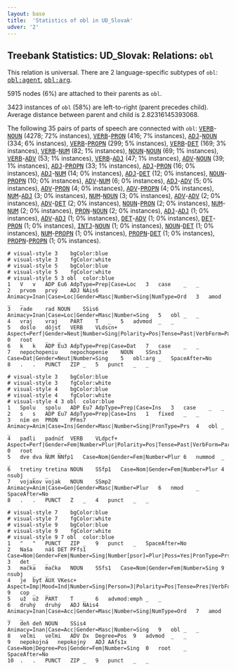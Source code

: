 ```yaml
---
layout: base
title:  'Statistics of obl in UD_Slovak'
udver: '2'
---
```


## Treebank Statistics: UD_Slovak: Relations: `obl`

This relation is universal.
There are 2 language-specific subtypes of `obl`: <tt><a href="sk-dep-obl-agent.html">obl:agent</a></tt>, <tt><a href="sk-dep-obl-arg.html">obl:arg</a></tt>.

5915 nodes (6%) are attached to their parents as `obl`.

3423 instances of `obl` (58%) are left-to-right (parent precedes child).
Average distance between parent and child is 2.82316145393068.

The following 35 pairs of parts of speech are connected with `obl`: <tt><a href="sk-pos-VERB.html">VERB</a></tt>-<tt><a href="sk-pos-NOUN.html">NOUN</a></tt> (4278; 72% instances), <tt><a href="sk-pos-VERB.html">VERB</a></tt>-<tt><a href="sk-pos-PRON.html">PRON</a></tt> (416; 7% instances), <tt><a href="sk-pos-ADJ.html">ADJ</a></tt>-<tt><a href="sk-pos-NOUN.html">NOUN</a></tt> (334; 6% instances), <tt><a href="sk-pos-VERB.html">VERB</a></tt>-<tt><a href="sk-pos-PROPN.html">PROPN</a></tt> (299; 5% instances), <tt><a href="sk-pos-VERB.html">VERB</a></tt>-<tt><a href="sk-pos-DET.html">DET</a></tt> (169; 3% instances), <tt><a href="sk-pos-VERB.html">VERB</a></tt>-<tt><a href="sk-pos-NUM.html">NUM</a></tt> (82; 1% instances), <tt><a href="sk-pos-NOUN.html">NOUN</a></tt>-<tt><a href="sk-pos-NOUN.html">NOUN</a></tt> (69; 1% instances), <tt><a href="sk-pos-VERB.html">VERB</a></tt>-<tt><a href="sk-pos-ADV.html">ADV</a></tt> (53; 1% instances), <tt><a href="sk-pos-VERB.html">VERB</a></tt>-<tt><a href="sk-pos-ADJ.html">ADJ</a></tt> (47; 1% instances), <tt><a href="sk-pos-ADV.html">ADV</a></tt>-<tt><a href="sk-pos-NOUN.html">NOUN</a></tt> (39; 1% instances), <tt><a href="sk-pos-ADJ.html">ADJ</a></tt>-<tt><a href="sk-pos-PROPN.html">PROPN</a></tt> (33; 1% instances), <tt><a href="sk-pos-ADJ.html">ADJ</a></tt>-<tt><a href="sk-pos-PRON.html">PRON</a></tt> (16; 0% instances), <tt><a href="sk-pos-ADJ.html">ADJ</a></tt>-<tt><a href="sk-pos-NUM.html">NUM</a></tt> (14; 0% instances), <tt><a href="sk-pos-ADJ.html">ADJ</a></tt>-<tt><a href="sk-pos-DET.html">DET</a></tt> (12; 0% instances), <tt><a href="sk-pos-NOUN.html">NOUN</a></tt>-<tt><a href="sk-pos-PROPN.html">PROPN</a></tt> (10; 0% instances), <tt><a href="sk-pos-ADV.html">ADV</a></tt>-<tt><a href="sk-pos-NUM.html">NUM</a></tt> (6; 0% instances), <tt><a href="sk-pos-ADJ.html">ADJ</a></tt>-<tt><a href="sk-pos-ADV.html">ADV</a></tt> (5; 0% instances), <tt><a href="sk-pos-ADV.html">ADV</a></tt>-<tt><a href="sk-pos-PRON.html">PRON</a></tt> (4; 0% instances), <tt><a href="sk-pos-ADV.html">ADV</a></tt>-<tt><a href="sk-pos-PROPN.html">PROPN</a></tt> (4; 0% instances), <tt><a href="sk-pos-NUM.html">NUM</a></tt>-<tt><a href="sk-pos-ADJ.html">ADJ</a></tt> (3; 0% instances), <tt><a href="sk-pos-NUM.html">NUM</a></tt>-<tt><a href="sk-pos-NOUN.html">NOUN</a></tt> (3; 0% instances), <tt><a href="sk-pos-ADV.html">ADV</a></tt>-<tt><a href="sk-pos-ADV.html">ADV</a></tt> (2; 0% instances), <tt><a href="sk-pos-ADV.html">ADV</a></tt>-<tt><a href="sk-pos-DET.html">DET</a></tt> (2; 0% instances), <tt><a href="sk-pos-NOUN.html">NOUN</a></tt>-<tt><a href="sk-pos-PRON.html">PRON</a></tt> (2; 0% instances), <tt><a href="sk-pos-NUM.html">NUM</a></tt>-<tt><a href="sk-pos-NUM.html">NUM</a></tt> (2; 0% instances), <tt><a href="sk-pos-PRON.html">PRON</a></tt>-<tt><a href="sk-pos-NOUN.html">NOUN</a></tt> (2; 0% instances), <tt><a href="sk-pos-ADJ.html">ADJ</a></tt>-<tt><a href="sk-pos-ADJ.html">ADJ</a></tt> (1; 0% instances), <tt><a href="sk-pos-ADV.html">ADV</a></tt>-<tt><a href="sk-pos-ADJ.html">ADJ</a></tt> (1; 0% instances), <tt><a href="sk-pos-DET.html">DET</a></tt>-<tt><a href="sk-pos-ADV.html">ADV</a></tt> (1; 0% instances), <tt><a href="sk-pos-DET.html">DET</a></tt>-<tt><a href="sk-pos-PRON.html">PRON</a></tt> (1; 0% instances), <tt><a href="sk-pos-INTJ.html">INTJ</a></tt>-<tt><a href="sk-pos-NOUN.html">NOUN</a></tt> (1; 0% instances), <tt><a href="sk-pos-NOUN.html">NOUN</a></tt>-<tt><a href="sk-pos-DET.html">DET</a></tt> (1; 0% instances), <tt><a href="sk-pos-NUM.html">NUM</a></tt>-<tt><a href="sk-pos-PROPN.html">PROPN</a></tt> (1; 0% instances), <tt><a href="sk-pos-PROPN.html">PROPN</a></tt>-<tt><a href="sk-pos-DET.html">DET</a></tt> (1; 0% instances), <tt><a href="sk-pos-PROPN.html">PROPN</a></tt>-<tt><a href="sk-pos-PROPN.html">PROPN</a></tt> (1; 0% instances).


~~~ conllu
# visual-style 3	bgColor:blue
# visual-style 3	fgColor:white
# visual-style 5	bgColor:blue
# visual-style 5	fgColor:white
# visual-style 5 3 obl	color:blue
1	V	v	ADP	Eu6	AdpType=Prep|Case=Loc	3	case	_	_
2	prvom	prvý	ADJ	NAis6	Animacy=Inan|Case=Loc|Gender=Masc|Number=Sing|NumType=Ord	3	amod	_	_
3	rade	rad	NOUN	SSis6	Animacy=Inan|Case=Loc|Gender=Masc|Number=Sing	5	obl	_	_
4	vraj	vraj	PART	T	_	5	advmod	_	_
5	došlo	dôjsť	VERB	VLdscn+	Aspect=Perf|Gender=Neut|Number=Sing|Polarity=Pos|Tense=Past|VerbForm=Part	0	root	_	_
6	k	k	ADP	Eu3	AdpType=Prep|Case=Dat	7	case	_	_
7	nepochopeniu	nepochopenie	NOUN	SSns3	Case=Dat|Gender=Neut|Number=Sing	5	obl:arg	_	SpaceAfter=No
8	.	.	PUNCT	ZIP	_	5	punct	_	_

~~~


~~~ conllu
# visual-style 3	bgColor:blue
# visual-style 3	fgColor:white
# visual-style 4	bgColor:blue
# visual-style 4	fgColor:white
# visual-style 4 3 obl	color:blue
1	Spolu	spolu	ADP	Eu7	AdpType=Prep|Case=Ins	3	case	_	_
2	s	s	ADP	Eu7	AdpType=Prep|Case=Ins	1	fixed	_	_
3	ním	on	PRON	PFms7	Animacy=Anim|Case=Ins|Gender=Masc|Number=Sing|PronType=Prs	4	obl	_	_
4	padli	padnúť	VERB	VLdpcf+	Aspect=Perf|Gender=Fem|Number=Plur|Polarity=Pos|Tense=Past|VerbForm=Part	0	root	_	_
5	dve	dva	NUM	NNfp1	Case=Nom|Gender=Fem|Number=Plur	6	nummod	_	_
6	tretiny	tretina	NOUN	SSfp1	Case=Nom|Gender=Fem|Number=Plur	4	nsubj	_	_
7	vojakov	vojak	NOUN	SSmp2	Animacy=Anim|Case=Gen|Gender=Masc|Number=Plur	6	nmod	_	SpaceAfter=No
8	.	.	PUNCT	Z	_	4	punct	_	_

~~~


~~~ conllu
# visual-style 7	bgColor:blue
# visual-style 7	fgColor:white
# visual-style 9	bgColor:blue
# visual-style 9	fgColor:white
# visual-style 9 7 obl	color:blue
1	"	"	PUNCT	ZIP	_	9	punct	_	SpaceAfter=No
2	Naša	náš	DET	PFfs1	Case=Nom|Gender=Fem|Number=Sing|Number[psor]=Plur|Poss=Yes|PronType=Prs	3	det	_	_
3	mačka	mačka	NOUN	SSfs1	Case=Nom|Gender=Fem|Number=Sing	9	nsubj	_	_
4	je	byť	AUX	VKesc+	Aspect=Imp|Mood=Ind|Number=Sing|Person=3|Polarity=Pos|Tense=Pres|VerbForm=Fin	9	cop	_	_
5	už	už	PART	T	_	6	advmod:emph	_	_
6	druhý	druhý	ADJ	NAis4	Animacy=Inan|Case=Acc|Gender=Masc|Number=Sing|NumType=Ord	7	amod	_	_
7	deň	deň	NOUN	SSis4	Animacy=Inan|Case=Acc|Gender=Masc|Number=Sing	9	obl	_	_
8	veľmi	veľmi	ADV	Dx	Degree=Pos	9	advmod	_	_
9	nepokojná	nepokojný	ADJ	AAfs1x	Case=Nom|Degree=Pos|Gender=Fem|Number=Sing	0	root	_	SpaceAfter=No
10	.	.	PUNCT	ZIP	_	9	punct	_	_

~~~


